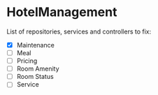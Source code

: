 # HotelManagement

List of repositories, services and controllers to fix:

- [x] Maintenance
- [ ] Meal
- [ ] Pricing
- [ ] Room Amenity
- [ ] Room Status
- [ ] Service
